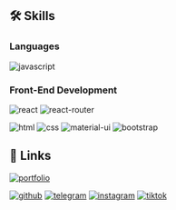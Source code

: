 ## 🛠️ Skills

### Languages

![javascript](https://img.shields.io/badge/JavaScript-323330?style=for-the-badge&logo=javascript&logoColor=F7DF1E)

### Front-End Development

![react](https://img.shields.io/badge/React-20232A?style=for-the-badge&logo=react&logoColor=61DAFB)
![react-router](https://img.shields.io/badge/React_Router-CA4245?style=for-the-badge&logo=react-router&logoColor=white)

![html](https://img.shields.io/badge/HTML5-E34F26?style=for-the-badge&logo=html5&logoColor=white)
![css](https://img.shields.io/badge/CSS3-1572B6?style=for-the-badge&logo=css3&logoColor=white)
![material-ui](https://img.shields.io/badge/Material_UI-0081CB?style=for-the-badge&logo=mui&logoColor=white)
![bootstrap](https://img.shields.io/badge/Bootstrap-563D7C?style=for-the-badge&logo=bootstrap&logoColor=white)

## 🔗 Links

[![portfolio](https://img.shields.io/badge/Portfolio-5340ff?style=for-the-badge&logo=Google-chrome&logoColor=white)](https://wayndix.github.io/)

<!-- [![resume](https://img.shields.io/badge/Resume-4285F4?style=for-the-badge&logo=read-the-docs&logoColor=white)](https://firebasestorage.googleapis.com/v0/b/tapajyoti-bose.appspot.com/o/Tapajyoti%20Bose.pdf?alt=media&token=68b3f3e3-cf56-4666-b4fa-9897c80eec2e) -->

[![github](https://img.shields.io/badge/GitHub-000000?style=for-the-badge&logo=GitHub&logoColor=white)](https://github.com/WaynDix)
[![telegram](https://img.shields.io/badge/Telegram-229ED9?style=for-the-badge&logo=Telegram&logoColor=white)](https://t.me/@wayndix/)
[![instagram](https://img.shields.io/badge/Instagram-E4402F?style=for-the-badge&logo=instagram&logoColor=white)](https://www.instagram.com/wayndix/)
[![tiktok](https://img.shields.io/badge/TikTok-ff0050?style=for-the-badge&logo=tiktok&logoColor=white)](https://t.me/wayndix)
